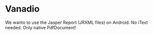 # Vanadio
We wanto to use the Jasper Report (JRXML files) on Android. No iText needed. Only native PdfDocument!
